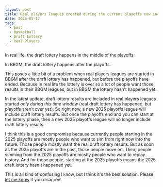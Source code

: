 ```yaml
---
layout: post
title: Real players leagues created during the current playoffs now include draft lottery results
date: 2025-05-17
tags:
  - post
  - Basketball
  - Draft Lottery
  - Real Players
---
```


In real life, the draft lottery happens in the middle of the playoffs.

In BBGM, the draft lottery happens after the playoffs.

This poses a little bit of a problem when real players leagues are started in BBGM after the draft lottery has happened, but before the playoffs have ended. Because in real life the lottery is over so a lot of people want those results in their BBGM leagues, but in BBGM the lottery hasn't happened yet.

<!--more-->

In the latest update, draft lottery results are included in real players leagues started _only during this time window_ (real draft lottery has happened, but playoffs aren't over yet). So right now, a new 2025 playoffs league will include draft lottery results. But once the playoffs end and you can start at the lottery phase, then a new 2025 playoffs league will no longer include draft lottery results.

I think this is a good compromise because currently people starting in the 2025 playoffs are mostly people who want to sim from right now into the future. Those people mostly want the real draft lottery results. But as soon as the 2025 playoffs are in the past, those people move on. Then, people simming from the 2025 playoffs are mostly people who want to replay history. And for those people, starting at the 2025 playoffs means the 2025 draft lottery hasn't happened yet.

This is all kind of confusing I know, but I think it's the best solution. Please [let me know](/contact/) if you disagree!
